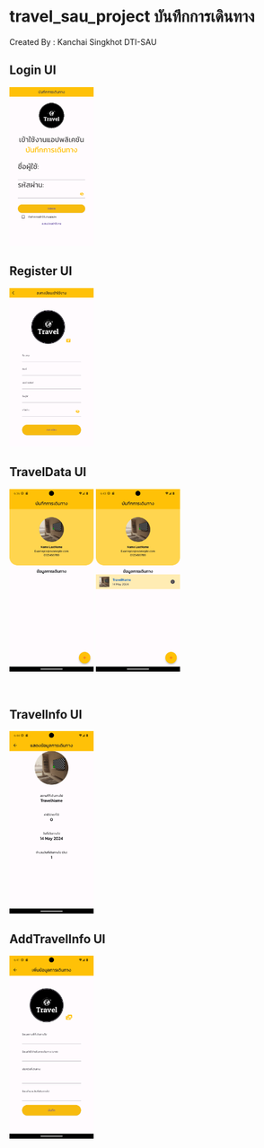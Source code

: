 # travel_sau_project บันทึกการเดินทาง

Created By : Kanchai Singkhot DTI-SAU

## Login UI

<img src="https://github.com/6552410005/travel_sau_project/blob/main/assets/images/LoginUI.png?raw=true" width="150px">
<br>

## Register UI
<img src="https://github.com/6552410005/travel_sau_project/blob/main/assets/images/RegisterUI.png?raw=true" width="150px">
<br>

## TravelData UI
<p>
<img src="https://github.com/6552410005/travel_sau_project/blob/main/assets/images/TraveldataUI.png?raw=true" width="150px">
<img src="https://github.com/6552410005/travel_sau_project/blob/main/assets/images/TraveldataUI2.png?raw=true" width="150px">
</p>
<br>

## TravelInfo UI
<img src="https://github.com/6552410005/travel_sau_project/blob/main/assets/images/TravelInfoUI.png?raw=true" width="150px">
<br>

## AddTravelInfo UI
<img src="https://github.com/6552410005/travel_sau_project/blob/main/assets/images/AddTravelUI.png?raw=true" width="150px">

